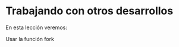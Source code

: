 # Trabajando con otros desarrollos

En esta lección veremos:

Usar la función fork

<!--stackedit_data:
eyJoaXN0b3J5IjpbOTA4NTg3NTA4XX0=
-->